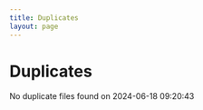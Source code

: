 ```yaml
---
title: Duplicates
layout: page
---
```


# Duplicates

No duplicate files found on 2024-06-18 09:20:43